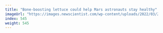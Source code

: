 ```yaml
---
title: "Bone-boosting lettuce could help Mars astronauts stay healthy"
imageUrl: "https://images.newscientist.com/wp-content/uploads/2022/03/21131940/SEI_94722869.jpg?width=600"
index: 545
weight: 545
---
```

